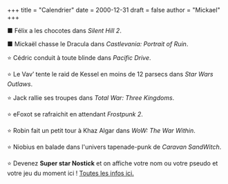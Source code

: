 +++
title = "Calendrier"
date = 2000-12-31
draft = false
author = "Mickael"
+++ 

■ Félix a les chocotes dans *Silent Hill 2*.

■ Mickaël chasse le Dracula dans *Castlevania: Portrait of Ruin*.

⭐️ Cédric conduit à toute blinde dans *Pacific Drive*.

⭐️ Le Vav’ tente le raid de Kessel en moins de 12 parsecs dans *Star Wars Outlaws*.

⭐️ Jack rallie ses troupes dans *Total War: Three Kingdoms*.

⭐️ eFoxot se rafraichit en attendant *Frostpunk 2*.

⭐️ Robin fait un petit tour à Khaz Algar dans *WoW: The War Within*.

⭐️ Niobius en balade dans l'univers tapenade-punk de *Caravan SandWitch*.

⭐️ Devenez **Super star Nostick** et on affiche votre nom ou votre pseudo et votre jeu du moment ici ! [Toutes les infos ici.](https://fr.ulule.com/nostick/)